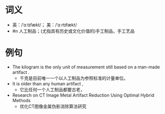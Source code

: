 # 词义
- 英：/ˈɑːtɪfækt/； 美：/ˈɑːrtɪfækt/
- #n 人工制品；(尤指具有历史或文化价值的)手工制品，手工艺品
# 例句
- The kilogram is the only unit of measurement still based on a man-made artifact .
	- 千克是目前唯一一个以人工制品为参照标准的计量单位。
- It is older than any human artifact ,
	- 它比任何一个人工制品都要古老，
- Research on CT Image Metal Artifact Reduction Using Optimal Hybrid Methods
	- 优化CT图像金属伪影消除算法研究
